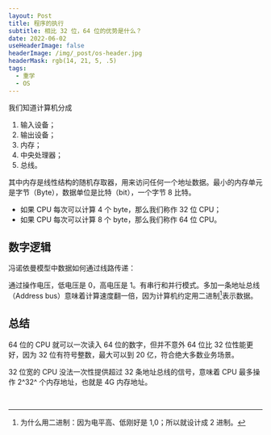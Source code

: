 ```yaml
---
layout: Post
title: 程序的执行
subtitle: 相比 32 位，64 位的优势是什么？
date: 2022-06-02
useHeaderImage: false
headerImage: /img/_post/os-header.jpg
headerMask: rgb(14, 21, 5, .5)
tags:
  - 重学
  - OS
---
```


我们知道计算机分成

1. 输入设备；
1. 输出设备；
1. 内存；
1. 中央处理器；
1. 总线。

其中内存是线性结构的随机存取器，用来访问任何一个地址数据。最小的内存单元是字节（Byte），数据单位是比特（bit），一个字节 8 比特。

- 如果 CPU 每次可以计算 4 个 byte，那么我们称作 32 位 CPU；
- 如果 CPU 每次可以计算 8 个 byte，那么我们称作 64 位 CPU。

## 数字逻辑

冯诺依曼模型中数据如何通过线路传递：

通过操作电压，低电压是 0，高电压是 1。有串行和并行模式。多加一条地址总线（Address bus）意味着计算速度翻一倍，因为计算机约定用二进制[^1]表示数据。

## 总结

64 位的 CPU 就可以一次读入 64 位的数字，但并不意外 64 位比 32 位性能更好，因为 32 位有符号整数，最大可以到 20 亿，符合绝大多数业务场景。

32 位宽的 CPU 没法一次性提供超过 32 条地址总线的信号，意味着 CPU 最多操作 2^32^ 个内存地址，也就是 4G 内存地址。

&nbsp;

[^1]: 为什么用二进制：因为电平高、低刚好是 1,0；所以就设计成 2 进制。
